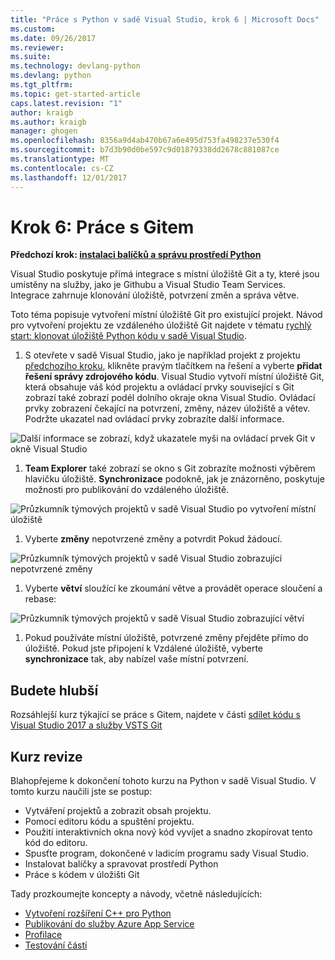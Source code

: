 ```yaml
---
title: "Práce s Python v sadě Visual Studio, krok 6 | Microsoft Docs"
ms.custom: 
ms.date: 09/26/2017
ms.reviewer: 
ms.suite: 
ms.technology: devlang-python
ms.devlang: python
ms.tgt_pltfrm: 
ms.topic: get-started-article
caps.latest.revision: "1"
author: kraigb
ms.author: kraigb
manager: ghogen
ms.openlocfilehash: 8356a9d4ab470b67a6e495d753fa498237e530f4
ms.sourcegitcommit: b7d3b90d0be597c9d01879338dd2678c881087ce
ms.translationtype: MT
ms.contentlocale: cs-CZ
ms.lasthandoff: 12/01/2017
---
```

# <a name="step-6-working-with-git"></a>Krok 6: Práce s Gitem

**Předchozí krok: [instalaci balíčků a správu prostředí Python](vs-tutorial-01-05.md)**

Visual Studio poskytuje přímá integrace s místní úložiště Git a ty, které jsou umístěny na služby, jako je Githubu a Visual Studio Team Services. Integrace zahrnuje klonování úložiště, potvrzení změn a správa větve.

Toto téma popisuje vytvoření místní úložiště Git pro existující projekt. Návod pro vytvoření projektu ze vzdáleného úložiště Git najdete v tématu [rychlý start: klonovat úložiště Python kódu v sadě Visual Studio](quickstart-03-project-from-repository.md).

1. S otevřete v sadě Visual Studio, jako je například projekt z projektu [předchozího kroku](vs-tutorial-01-05.md), klikněte pravým tlačítkem na řešení a vyberte **přidat řešení správy zdrojového kódu**. Visual Studio vytvoří místní úložiště Git, která obsahuje váš kód projektu a ovládací prvky související s Git zobrazí také zobrazí podél dolního okraje okna Visual Studio. Ovládací prvky zobrazení čekající na potvrzení, změny, název úložiště a větev. Podržte ukazatel nad ovládací prvky zobrazíte další informace.

  ![Další informace se zobrazí, když ukazatele myši na ovládací prvek Git v okně Visual Studio](media/working-with-git-01.png)

1. **Team Explorer** také zobrazí se okno s Git zobrazíte možnosti výběrem hlavičku úložiště. **Synchronizace** podokně, jak je znázorněno, poskytuje možnosti pro publikování do vzdáleného úložiště.

  ![Průzkumník týmových projektů v sadě Visual Studio po vytvoření místní úložiště](media/working-with-git-02.png)

1. Vyberte **změny** nepotvrzené změny a potvrdit Pokud žádoucí.

  ![Průzkumník týmových projektů v sadě Visual Studio zobrazující nepotvrzené změny](media/working-with-git-03.png)

1. Vyberte **větví** sloužící ke zkoumání větve a provádět operace sloučení a rebase:

  ![Průzkumník týmových projektů v sadě Visual Studio zobrazující větví](media/working-with-git-04.png)

1. Pokud používáte místní úložiště, potvrzené změny přejděte přímo do úložiště. Pokud jste připojení k Vzdálené úložiště, vyberte **synchronizace** tak, aby nabízel vaše místní potvrzení.

## <a name="going-deeper"></a>Budete hlubší

Rozsáhlejší kurz týkající se práce s Gitem, najdete v části [sdílet kódu s Visual Studio 2017 a služby VSTS Git](https://docs.microsoft.com/vsts/git/share-your-code-in-git-vs-2017)


## <a name="tutorial-review"></a>Kurz revize

Blahopřejeme k dokončení tohoto kurzu na Python v sadě Visual Studio. V tomto kurzu naučili jste se postup:

- Vytváření projektů a zobrazit obsah projektu.
- Pomocí editoru kódu a spuštění projektu.
- Použití interaktivních okna nový kód vyvíjet a snadno zkopírovat tento kód do editoru.
- Spusťte program, dokončené v ladicím programu sady Visual Studio.
- Instalovat balíčky a spravovat prostředí Python
- Práce s kódem v úložišti Git

Tady prozkoumejte koncepty a návody, včetně následujících:

- [Vytvoření rozšíření C++ pro Python](cpp-and-python.md)
- [Publikování do služby Azure App Service](publishing-to-azure.md)
- [Profilace](profiling.md)
- [Testování částí](unit-testing.md)
